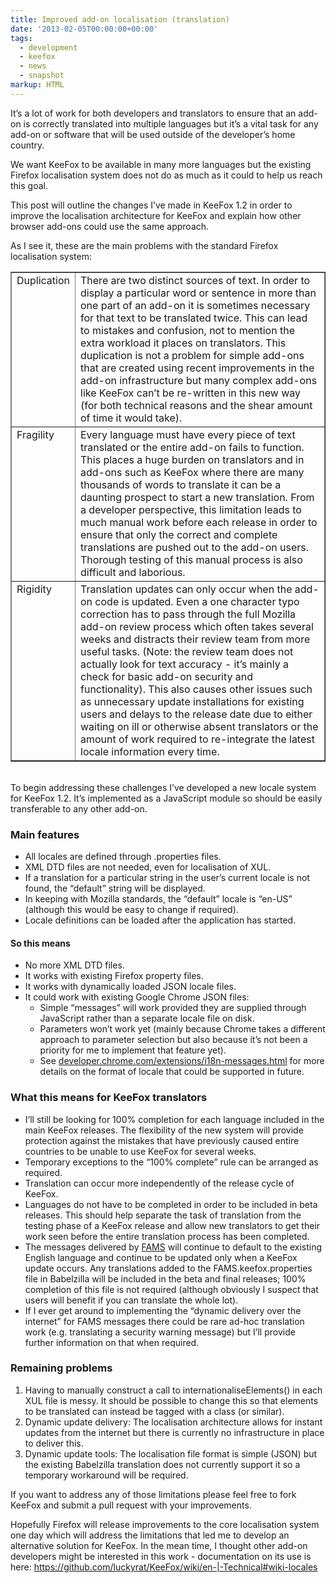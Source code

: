 ```yaml
---
title: Improved add-on localisation (translation)
date: '2013-02-05T00:00:00+00:00'
tags:
  - development
  - keefox
  - news
  - snapshot
markup: HTML
---
```

<p>It’s a lot of work for both developers and translators to ensure that an add-on is correctly translated into multiple languages but it’s a vital task for any add-on or software that will be used outside of the developer’s home country.
</p>
<p>We want KeeFox to be available in many more languages but the existing Firefox localisation system does not do as much as it could to help us reach this goal.
</p>
<p>This post will outline the changes I’ve made in KeeFox 1.2 in order to improve the localisation architecture for KeeFox and explain how other browser add-ons could use the same approach.
</p>
<p>As I see it, these are the main problems with the standard Firefox localisation system:
</p>
<p><table border="1"><tbody><tr> <td style="vertical-align:top"> Duplication</td> <td>There are two distinct sources of text. In order to display a particular word or sentence in more than one part of an add-on it is sometimes necessary for that text to be translated twice. This can lead to mistakes and confusion, not to mention the extra workload it places on translators. This duplication is not a problem for simple add-ons that are created using recent improvements in the add-on infrastructure but many complex add-ons like KeeFox can’t be re-written in this new way (for both technical reasons and the shear amount of time it would take).</td> </tr> <tr> <td style="vertical-align:top">Fragility</td> <td>Every language must have every piece of text translated or the entire add-on fails to function. This places a huge burden on translators and in add-ons such as KeeFox where there are many thousands of words to translate it can be a daunting prospect to start a new translation. From a developer perspective, this limitation leads to much manual work before each release in order to ensure that only the correct and complete translations are pushed out to the add-on users. Thorough testing of this manual process is also difficult and laborious.</td> </tr> <tr> <td style="vertical-align:top">Rigidity</td> <td>Translation updates can only occur when the add-on code is updated. Even a one character typo correction has to pass through the full Mozilla add-on review process which often takes several weeks and distracts their review team from more useful tasks. (Note: the review team does not actually look for text accuracy - it’s mainly a check for basic add-on security and functionality). This also causes other issues such as unnecessary update installations for existing users and delays to the release date due to either waiting on ill or otherwise absent translators or the amount of work required to re-integrate the latest locale information every time. </td> </tr></tbody></table>
</p>
<p><br/>To begin addressing these challenges I’ve developed a new locale system for KeeFox 1.2. It’s implemented as a JavaScript module so should be easily transferable to any other add-on.
</p>
<h3>Main features</h3><ul><li>All locales are defined through .properties files.</li><li>XML DTD files are not needed, even for localisation of XUL.</li><li>If a translation for a particular string in the user’s current locale is not found, the “default” string will be displayed.</li><li>In keeping with Mozilla standards, the “default” locale is “en-US” (although this would be easy to change if required).</li><li>Locale definitions can be loaded after the application has started.</li></ul><h4>So this means</h4><ul><li>No more XML DTD files.</li><li>It works with existing Firefox property files.</li><li>It works with dynamically loaded JSON locale files.</li><li>It could work with existing Google Chrome JSON files: <ul><li>Simple “messages” will work provided they are supplied through JavaScript rather than a separate locale file on disk.</li><li>Parameters won’t work yet (mainly because Chrome takes a different approach to parameter selection but also because it’s not been a priority for me to implement that feature yet).</li><li>See <a href="http://developer.chrome.com/extensions/i18n-messages.html" target="_blank">developer.chrome.com/extensions/i18n-messages.html</a> for more details on the format of locale that could be supported in future.</li></ul> </li></ul><h3>What this means for KeeFox translators</h3><ul><li>I’ll still be looking for 100% completion for each language included in the main KeeFox releases. The flexibility of the new system will provide protection against the mistakes that have previously caused entire countries to be unable to use KeeFox for several weeks.</li><li>Temporary exceptions to the “100% complete” rule can be arranged as required.</li><li>Translation can occur more independently of the release cycle of KeeFox.</li><li>Languages do not have to be completed in order to be included in beta releases. This should help separate the task of translation from the testing phase of a KeeFox release and allow new translators to get their work seen before the entire translation process has been completed.</li><li>The messages delivered by <a href="https://github.com/luckyrat/KeeFox/wiki/en-%7C-Technical-%7C-FAMS" title="Go to https://github.com/luckyrat/KeeFox/wiki/en-|-Technical-|-FAMS" target="_blank" class="externlink">FAMS</a> will continue to default to the existing English language and continue to be updated only when a KeeFox update occurs. Any translations added to the FAMS.keefox.properties file in Babelzilla will be included in the beta and final releases; 100% completion of this file is not required (although obviously I suspect that users will benefit if you can translate the whole lot).</li><li>If I ever get around to implementing the “dynamic delivery over the internet” for FAMS messages there could be rare ad-hoc translation work (e.g. translating a security warning message) but I’ll provide further information on that when required.</li></ul><h3>Remaining problems</h3><ol><li>Having to manually construct a call to internationaliseElements() in each XUL file is messy. It should be possible to change this so that elements to be translated can instead be tagged with a class (or similar).</li><li>Dynamic update delivery: The localisation architecture allows for instant updates from the internet but there is currently no infrastructure in place to deliver this.</li><li>Dynamic update tools: The localisation file format is simple (JSON) but the existing Babelzilla translation does not currently support it so a temporary workaround will be required.</li></ol><p>If you want to address any of those limitations please feel free to fork KeeFox and submit a pull request with your improvements.
</p>
<p>Hopefully Firefox will release improvements to the core localisation system one day which will address the limitations that led me to develop an alternative solution for KeeFox. In the mean time, I thought other add-on developers might be interested in this work - documentation on its use is here: <a href="https://github.com/luckyrat/KeeFox/wiki/en-%7C-Technical#wiki-locales" title="Go to https://github.com/luckyrat/KeeFox/wiki/en-|-Technical#wiki-locales" target="_blank" class="externlink">https://github.com/luckyrat/KeeFox/wiki/en-|-Technical#wiki-locales</a></p>
